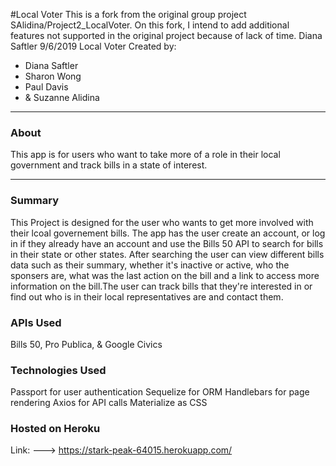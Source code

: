 #Local Voter
This is a fork from the original group project SAlidina/Project2_LocalVoter.
On this fork, I intend to add additional features not supported in the original project because of lack of time.
Diana Saftler 9/6/2019
Local Voter Created by:
* Diana Saftler
* Sharon Wong
* Paul Davis
* & Suzanne Alidina

-------------

### About ###

This app is for users who want to take more of a role in their local government and track bills in a state of interest.

-------------

### Summary ###
This Project is designed for the user who wants to get more involved with their lcoal governement bills. The app has the user create an account, or log in if they already have an account and use the Bills 50 API to search for bills in their state or other states. After searching the user can view different bills data such as their summary, whether it's inactive or active, who the sponsers are, what was the last action on the bill and a link to access more information on the bill.The user can track bills that they're interested in or find out who is in their local representatives are and contact them.

### APIs Used ###
Bills 50, Pro Publica, & Google Civics

### Technologies Used ###
Passport for user authentication
Sequelize for ORM
Handlebars for page rendering
Axios for API calls
Materialize as CSS

### Hosted on Heroku ###
Link: ---> https://stark-peak-64015.herokuapp.com/
